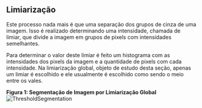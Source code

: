 ## Limiarização
Este processo nada mais é que uma separação dos grupos de cinza de uma imagem. Isso é realizado determinando uma intensidade, chamada de limiar, que divide a imagem em grupos de pixels com intensidades semelhantes.

Para determinar o valor deste limiar é feito um histograma com as intensidades dos pixels da imagem e a quantidade de pixels com cada intensidade. Na limiarização global, objeto de estudo desta seção, apenas um limiar é escolhido e ele usualmente é escolhido como sendo o meio entre os vales.

**Figura 1: Segmentação de Imagem por Limiarização Global**
![ThresholdSegmentation](https://www.researchgate.net/publication/337595764/figure/fig1/AS:830204603813899@1574947610426/mage-segmentation-based-on-global-threshold-23-Accurate-contour-Extraction-based-on.png)
